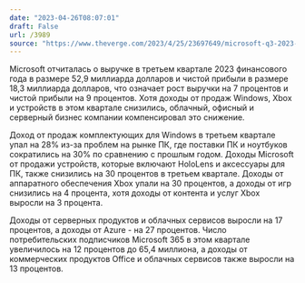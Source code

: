 ```yaml
---
date: "2023-04-26T08:07:01"
draft: False
url: /3989
source: "https://www.theverge.com/2023/4/25/23697649/microsoft-q3-2023-earnings-revenue-profits-windows-xbox-gaming-surface"
---
```


Microsoft отчиталась о выручке в третьем квартале 2023 финансового года в размере 52,9 миллиарда долларов и чистой прибыли в размере 18,3 миллиарда долларов, что означает рост выручки на 7 процентов и чистой прибыли на 9 процентов. Хотя доходы от продаж Windows, Xbox и устройств в этом квартале снизились, облачный, офисный и серверный бизнес компании компенсировал это снижение.

Доход от продаж комплектующих для Windows в третьем квартале упал на 28% из-за проблем на рынке ПК, где поставки ПК и ноутбуков сократились на 30% по сравнению с прошлым годом. Доходы Microsoft от продажи устройств, которые включают HoloLens и аксессуары для ПК, также снизились на 30 процентов в третьем квартале. Доходы от аппаратного обеспечения Xbox упали на 30 процентов, а доходы от игр снизились на 4 процента, хотя доходы от контента и услуг Xbox выросли на 3 процента.

Доходы от серверных продуктов и облачных сервисов выросли на 17 процентов, а доходы от Azure - на 27 процентов. Число потребительских подписчиков Microsoft 365 в этом квартале увеличилось на 12 процентов до 65,4 миллиона, а доходы от коммерческих продуктов Office и облачных сервисов также выросли на 13 процентов.
